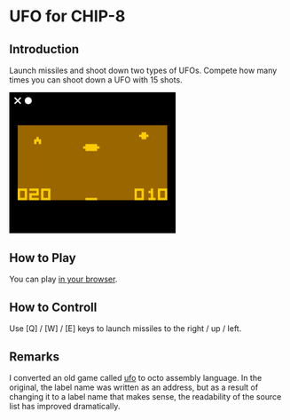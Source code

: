 # UFO for CHIP-8

## Introduction

Launch missiles and shoot down two types of UFOs. 
Compete how many times you can shoot down a UFO with 15 shots. 

<img src="https://github.com/jay-kumogata/PyxelChip8/blob/main/games/screenshots/ufo02.png" width="300">

## How to Play

You can play [in your browser](https://johnearnest.github.io/Octo/index.html?key=RoehWpc2).

## How to Controll

Use [Q] / [W] / [E] keys to launch missiles to the right / up / left. 

## Remarks

I converted an old game called [ufo](https://github.com/badlogic/chip8/blob/master/roms/sources/UFO.SRC) to octo assembly language.
In the original, the label name was written as an address, but as a result of changing it to a label name that makes sense, 
the readability of the source list has improved dramatically.
